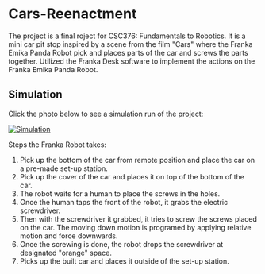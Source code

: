 # Cars-Reenactment
The project is a final roject for CSC376: Fundamentals to Robotics. 
It is a mini car pit stop inspired by a scene from the film "Cars" where the Franka Emika Panda Robot pick and places parts of the car and screws the parts together.
Utilized the Franka Desk software to implement the actions on the Franka Emika Panda Robot.



<h2>Simulation</h2>

Click the photo below to see a simulation run of the project:

[![Simulation](https://img.youtube.com/vi/phOzr_P2_O4/0.jpg)](https://www.youtube.com/watch?v=phOzr_P2_O4)


Steps the Franka Robot takes:
1. Pick up the bottom of the car from remote position and place the car on a pre-made set-up station.
2. Pick up the cover of the car and places it on top of the bottom of the car.
3. The robot waits for a human to place the screws in the holes.
4. Once the human taps the front of the robot, it grabs the electric screwdriver.
5. Then with the screwdriver it grabbed, it tries to screw the screws placed on the car. The moving down motion is programed by applying relative motion and force downwards.
6. Once the screwing is done, the robot drops the screwdriver at designated "orange" space.
7. Picks up the built car and places it outside of the set-up station. 
